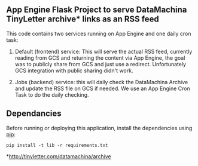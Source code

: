 ## App Engine Flask Project to serve DataMachina TinyLetter archive* links as an RSS feed

This code contains two services running on App Engine and one daily cron task:

1. Default (frontend) service:  This will serve the actual RSS feed, currently reading from GCS and returning the content via App Engine, the goal was to publicly share from GCS and just use a redirect. Unfortunately GCS integration with public sharing didn't work.

2. Jobs (backend) service: this will daily check the DataMachina Archive and update the RSS file on GCS if needed. We use an App Engine Cron Task to do the daily checking.


## Dependancies

Before running or deploying this application, install the dependencies using
[pip](http://pip.readthedocs.io/en/stable/):

    pip install -t lib -r requirements.txt

*http://tinyletter.com/datamachina/archive
